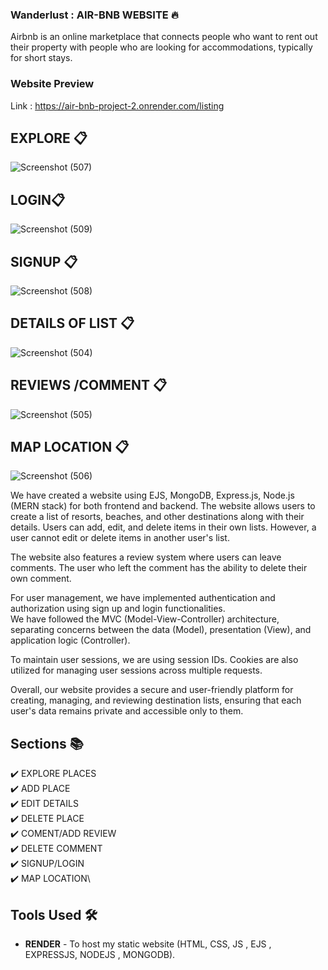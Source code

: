 ### Wanderlust : AIR-BNB WEBSITE  🔥
Airbnb is an online marketplace that connects people who want to rent out their property with people who are looking for accommodations, typically for short stays.

### Website Preview
Link : https://air-bnb-project-2.onrender.com/listing


## EXPLORE 📋

![Screenshot (507)](https://github.com/ruchikayadav1408/AIR_BNB-PROJECT/assets/86114973/f297d426-7dcb-4db0-8fa5-f2b041f5eae4)

## LOGIN📋
![Screenshot (509)](https://github.com/ruchikayadav1408/AIR_BNB-PROJECT/assets/86114973/fece3536-d50e-4d6b-8c6d-6a41f297d048)

## SIGNUP 📋
![Screenshot (508)](https://github.com/ruchikayadav1408/AIR_BNB-PROJECT/assets/86114973/d34f7c21-4f2f-4c74-8a6a-b9a93ed6548e)

## DETAILS OF LIST 📋
![Screenshot (504)](https://github.com/ruchikayadav1408/AIR_BNB-PROJECT/assets/86114973/e1eecf2b-d5a5-49bb-85fa-b544d3db1106)

## REVIEWS /COMMENT 📋
![Screenshot (505)](https://github.com/ruchikayadav1408/AIR_BNB-PROJECT/assets/86114973/218e0689-229f-4869-af26-5b77a781421c)

## MAP LOCATION 📋
![Screenshot (506)](https://github.com/ruchikayadav1408/AIR_BNB-PROJECT/assets/86114973/9fd88323-49ca-425a-93ef-2ae49098e45b)


We have created a website using EJS, MongoDB, Express.js, Node.js (MERN stack) for both frontend and backend. The website allows users to create a list of resorts, beaches, and other destinations along with their details. Users can add, edit, and delete items in their own lists. However, a user cannot edit or delete items in another user's list.

The website also features a review system where users can leave comments. The user who left the comment has the ability to delete their own comment.

For user management, we have implemented authentication and authorization using sign up and login functionalities.
<BR>
We have followed the MVC (Model-View-Controller) architecture, separating concerns between the data (Model), presentation (View), and application logic (Controller).

To maintain user sessions, we are using session IDs. Cookies are also utilized for managing user sessions across multiple requests.

Overall, our website provides a secure and user-friendly platform for creating, managing, and reviewing destination lists, ensuring that each user's data remains private and accessible only to them.


## Sections 📚
✔️ EXPLORE PLACES\
✔️ ADD PLACE\
✔️ EDIT DETAILS\
✔️ DELETE PLACE\
✔️ COMENT/ADD REVIEW\
✔️ DELETE COMMENT\
✔️ SIGNUP/LOGIN\
✔️ MAP LOCATION\


## Tools Used 🛠️
* <b>RENDER</b> - To host my static website (HTML, CSS, JS , EJS , EXPRESSJS, NODEJS , MONGODB).
